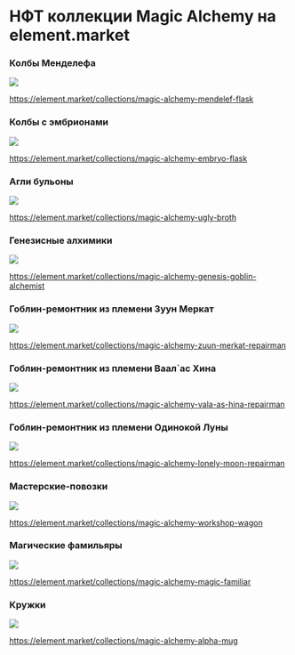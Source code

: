 # НФТ коллекции Magic Alchemy на element.market

### Колбы Менделефа

![](images/flusk1.2x.jpg)

https://element.market/collections/magic-alchemy-mendelef-flask


### Колбы с эмбрионами

![](images/embrio.2x.jpg)

https://element.market/collections/magic-alchemy-embryo-flask

### Агли бульоны

![](images/ugly.2x.jpg)

https://element.market/collections/magic-alchemy-ugly-broth

### Генезисные алхимики


![](images/alchemist.2x.jpg)

https://element.market/collections/magic-alchemy-genesis-goblin-alchemist

### Гоблин-ремонтник из племени Зуун Меркат

![](images/zuun.2x.png)

https://element.market/collections/magic-alchemy-zuun-merkat-repairman

### Гоблин-ремонтник из племени Ваал`аc Хина

![](images/vala.2x.png)

https://element.market/collections/magic-alchemy-vala-as-hina-repairman

### Гоблин-ремонтник из племени Одинокой Луны

![](images/moon.2x.jpg)

https://element.market/collections/magic-alchemy-lonely-moon-repairman

### Мастерские-повозки

![](images/wagon.2x.jpg)

https://element.market/collections/magic-alchemy-workshop-wagon

### Магические фамильяры

![](images/pet.2x.jpg)

https://element.market/collections/magic-alchemy-magic-familiar

### Кружки

![](images/mug.2x.jpg)

https://element.market/collections/magic-alchemy-alpha-mug
